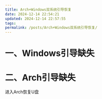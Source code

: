 ```yaml
---
title: Arch+Windows双系统引导恢复
date: 2024-12-14 22:54:21
updated: 2024-12-14 22:57:55
tags: 
permalink: /posts/Arch+Windows双系统引导恢复/
---
```

# 一、Windows引导缺失

# 二、Arch引导缺失

进入Arch恢复U盘
